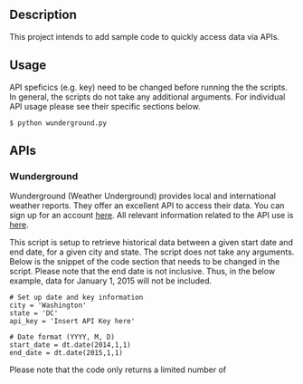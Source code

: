 ## Description

This project intends to add sample code to quickly access data via APIs.

## Usage

API speficics (e.g. key) need to be changed before running the the scripts. In general, the scripts do not take any additional arguments. For individual API usage please see their specific sections below.

```
$ python wunderground.py
```

## APIs

### Wunderground

Wunderground (Weather Underground) provides local and international weather reports. They offer an excellent API to access their data. You can sign up for an account [here](http://www.wunderground.com/weather/api/). All relevant information related to the API use is [here](http://www.wunderground.com/weather/api/d/docs).

This script is setup to retrieve historical data between a given start date and end date, for a given city and state. The script does not take any arguments. Below is the snippet of the code section that needs to be changed in the script. Please note that the end date is not inclusive. Thus, in the below example, data for January 1, 2015 will not be included. 

```
# Set up date and key information
city = 'Washington'
state = 'DC'
api_key = 'Insert API Key here'

# Date format (YYYY, M, D)
start_date = dt.date(2014,1,1)
end_date = dt.date(2015,1,1)
``` 

Please note that the code only returns a limited number of 